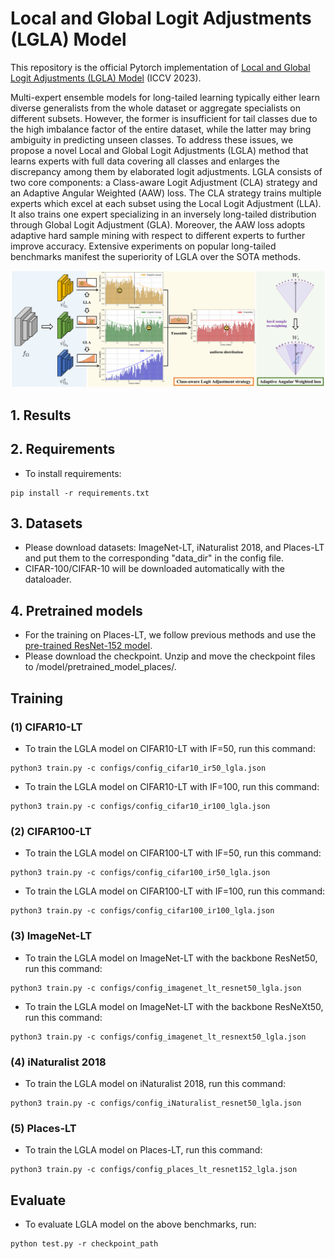 # Local and Global Logit Adjustments (LGLA) Model

This repository is the official Pytorch implementation of [Local and Global Logit Adjustments (LGLA) Model](https://openaccess.thecvf.com/content/ICCV2023/papers/Tao_Local_and_Global_Logit_Adjustments_for_Long-Tailed_Learning_ICCV_2023_paper.pdf) (ICCV 2023).

Multi-expert ensemble models for long-tailed learning typically either learn diverse generalists from the whole dataset or aggregate specialists on different subsets. However, the former is insufficient for tail classes due to the high imbalance factor of the entire dataset, while the latter may bring ambiguity in predicting unseen classes. To address these issues, we propose a novel Local and Global Logit Adjustments (LGLA) method that learns experts with full data covering all classes and enlarges the discrepancy among them by elaborated logit adjustments. LGLA consists of two core components: a Class-aware Logit Adjustment (CLA) strategy and an Adaptive Angular Weighted (AAW) loss. The CLA strategy trains multiple experts which excel at each subset using the Local Logit Adjustment (LLA). It also trains one expert specializing in an inversely long-tailed distribution through Global Logit Adjustment (GLA). Moreover, the AAW loss adopts adaptive hard sample mining with respect to different experts to further improve accuracy. Extensive experiments on popular long-tailed benchmarks manifest the superiority of LGLA over the SOTA methods.

<p align="center">
<img src="framework.png" weight=800>
</p>

## 1. Results

## 2. Requirements
* To install requirements: 
```
pip install -r requirements.txt
```

## 3. Datasets 
* Please download datasets: ImageNet-LT, iNaturalist 2018, and Places-LT and put them to the corresponding "data_dir" in the config file.
* CIFAR-100/CIFAR-10 will be downloaded automatically with the dataloader.


## 4. Pretrained models
* For the training on Places-LT, we follow previous methods and use the [pre-trained ResNet-152 model](https://github.com/zhmiao/OpenLongTailRecognition-OLTR).
* Please download the checkpoint. Unzip and move the checkpoint files to /model/pretrained_model_places/.


## Training
### (1) CIFAR10-LT 

* To train the LGLA model on CIFAR10-LT with IF=50, run this command:
```
python3 train.py -c configs/config_cifar10_ir50_lgla.json
```

* To train the LGLA model on CIFAR10-LT with IF=100, run this command:
```
python3 train.py -c configs/config_cifar10_ir100_lgla.json
```

### (2) CIFAR100-LT 

* To train the LGLA model on CIFAR100-LT with IF=50, run this command:
```
python3 train.py -c configs/config_cifar100_ir50_lgla.json
```

* To train the LGLA model on CIFAR100-LT with IF=100, run this command:
```
python3 train.py -c configs/config_cifar100_ir100_lgla.json
```

### (3) ImageNet-LT

* To train the LGLA model on ImageNet-LT with the backbone ResNet50, run this command:
```
python3 train.py -c configs/config_imagenet_lt_resnet50_lgla.json
```

* To train the LGLA model on ImageNet-LT with the backbone ResNeXt50, run this command:
```
python3 train.py -c configs/config_imagenet_lt_resnext50_lgla.json
```

### (4) iNaturalist 2018

* To train the LGLA model on iNaturalist 2018, run this command:
```
python3 train.py -c configs/config_iNaturalist_resnet50_lgla.json
```

### (5) Places-LT

* To train the LGLA model on Places-LT, run this command:
```
python3 train.py -c configs/config_places_lt_resnet152_lgla.json
```


## Evaluate
* To evaluate LGLA model on the above benchmarks, run:
``` 
python test.py -r checkpoint_path
``` 
